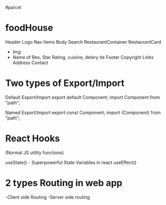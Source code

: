 #parcel
<!-- Dev Build
Local Server
HMR = Hot Module Replacement
File Watching Algorithm - written in C++
Caching - Faster Builds
Image Optimization
Minification
Bundling
Compress
Consistent Hashing
Code Splitting
Differential Bundling - support older browsers
Diagnostic
Error Handling
HTTPs
Tree Shaking - remove unused code
Different dev and prod bundles -->

 # foodHouse

Header
Logo
Nav Items
Body
Search
RestaurantContainer
RestaurantCard
 - Img
 - Name of Res, Star Rating, cuisine, delery tie
Footer
Copyright
Links
Address
Contact 


# Two types of Export/Import

Default Export/Import
export default Component; import Component from "path";

Named Export/Import
export const Component; import {Component} from "path";

# React Hooks
(Normal JS utility functions)

useState() - Superpowerful State Variables in react
useEffect()


# 2 types  Routing in web app
-Client side Routing
-Server side routing
